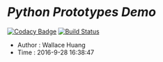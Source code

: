 # ___Python Prototypes Demo___

[![Codacy Badge](https://api.codacy.com/project/badge/Grade/e37936add8234ac6bfc381da8f3d028b)](https://www.codacy.com/app/LeagueForHacker/Python-Prototypes-Demo?utm_source=github.com&utm_medium=referral&utm_content=LeagueForHacker/Python-Prototypes-Demo&utm_campaign=badger)
[![Build Status](https://travis-ci.org/LeagueForHacker/Python-Prototypes-Demo.svg?branch=master)](https://travis-ci.org/LeagueForHacker/)

* Author : Wallace Huang
* Time   : 2016-9-28 16:38:47
